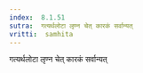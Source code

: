 ```yaml
---
index:  8.1.51
sutra:  गत्यर्थलोटा लृण्न चेत् कारकं सर्वान्यत्
vritti:  samhita 
---
```


गत्यर्थलोटा लृण्न चेत् कारकं सर्वान्यत्

